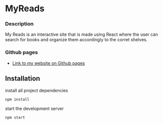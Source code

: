 

# MyReads

### Description

My Reads is an interactive site that is made using React where the user can search for books and organize them accordingly to the corret shelves.

### Github pages

- [Link to my website on Github pages](https://michaelkorost.github.io/WD-Project_4/)

## Installation 
install all project dependencies
```
npm install
```
start the development server
```
npm start
```
